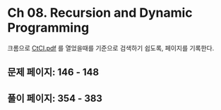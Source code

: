 # Ch 08. Recursion and Dynamic Programming

크롬으로 [CtCI.pdf](../../CtCI.pdf) 를 열었을때를 기준으로 검색하기 쉽도록, 페이지를 기록한다.

## 문제 페이지: 146 - 148

## 풀이 페이지: 354 - 383
